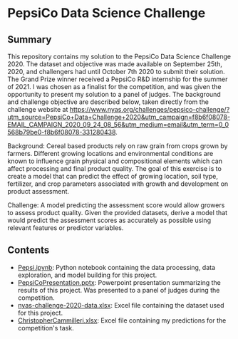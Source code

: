 # PepsiCo Data Science Challenge

## Summary

This repository contains my solution to the PepsiCo Data Science Challenge 2020. The dataset and objective was made available on September 25th, 2020, and challengers had until 
October 7th 2020 to submit their solution. The Grand Prize winner received a PepsiCo R&D internship for the summer of 2021. I was chosen as a finalist for the competition, and was
given the opportunity to present my solution to a panel of judges. The background and challenge objective are described below, taken directly from the challenge website at https://www.nyas.org/challenges/pepsico-challenge/?utm_source=PepsiCo+Data+Challenge+2020&utm_campaign=f8b6f08078-EMAIL_CAMPAIGN_2020_09_24_08_56&utm_medium=email&utm_term=0_0568b79be0-f8b6f08078-331280438.


Background: Cereal based products rely on raw grain from crops grown by farmers. Different growing locations and environmental conditions are known to influence grain physical and 
compositional elements which can affect processing and final product quality. The goal of this exercise is to create a model that can predict the effect of growing location, soil
type, fertilizer, and crop parameters associated with growth and development on product assessment.

Challenge: A model predicting the assessment score would allow growers to assess product quality. Given the provided datasets, derive a model that would predict the assessment 
scores as accurately as possible using relevant features or predictor variables.

## Contents

- [Pepsi.ipynb](https://github.com/Chris95cam/PepsiCo-Data-Science-Challenge/blob/main/Pepsi.ipynb): Python notebook containing the data processing, data exploration, and model
building for this project.
- [PepsiCoPresentation.pptx](https://github.com/Chris95cam/PepsiCo-Data-Science-Challenge/blob/main/PepsiCoPresentation.pptx): Powerpoint presentation 
summarizing the results of this project. Was presented to a panel of judges during the competition.
- [nyas-challenge-2020-data.xlsx](https://github.com/Chris95cam/PepsiCo-Data-Science-Challenge/blob/main/nyas-challenge-2020-data.xlsx): Excel file containing the dataset used for this project.
- [ChristopherCammilleri.xlsx](https://github.com/Chris95cam/PepsiCo-Data-Science-Challenge/blob/main/ChristopherCammilleri.xlsx): Excel file containing my predictions for the competition's task.
